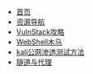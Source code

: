 <!-- docs/_sidebar.md -->

* [首页](README.md)
* [资源导航](资源导航.md)
  <!-- * [工具](tools/)-->
* [VulnStack攻略](./Cyberspace-Security/TargetRange/vulnstack.md)
* [WebShell木马](./Cyberspace-Security/tools/webshell/webshell木马.md)
* [kali公网渗透测试方法](./Cyberspace-Security/Method/kali公网渗透测试方法)
* [隧道与代理](./Cyberspace-Security/Method/隧道与代理)